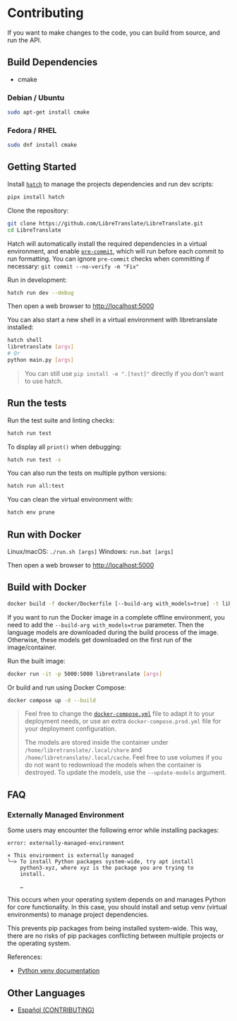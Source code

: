 # Contributing

If you want to make changes to the code, you can build from source, and run the API.

## Build Dependencies

* cmake

### Debian / Ubuntu

```sh
sudo apt-get install cmake
```

### Fedora / RHEL

```sh
sudo dnf install cmake
```

## Getting Started

Install [`hatch`](https://hatch.pypa.io) to manage the projects dependencies and run dev scripts:

```bash
pipx install hatch
```

Clone the repository:

```bash
git clone https://github.com/LibreTranslate/LibreTranslate.git
cd LibreTranslate
```

Hatch will automatically install the required dependencies in a virtual environment, and enable [`pre-commit`](https://pre-commit.com/), which will run before each commit to run formatting. You can ignore `pre-commit` checks when committing if necessary: `git commit --no-verify -m "Fix"`

Run in development:

```bash
hatch run dev --debug
```

Then open a web browser to <http://localhost:5000>

You can also start a new shell in a virtual environment with libretranslate installed:

```bash
hatch shell
libretranslate [args]
# Or
python main.py [args]
```

> You can still use `pip install -e ".[test]"` directly if you don't want to use hatch.

## Run the tests

Run the test suite and linting checks:

```bash
hatch run test
```

To display all `print()` when debugging:

```bash
hatch run test -s
```

You can also run the tests on multiple python versions:

```bash
hatch run all:test
```

You can clean the virtual environment with:

```bash
hatch env prune
```

## Run with Docker

Linux/macOS: `./run.sh [args]`
Windows: `run.bat [args]`

Then open a web browser to <http://localhost:5000>

## Build with Docker

```bash
docker build -f docker/Dockerfile [--build-arg with_models=true] -t libretranslate .
```

If you want to run the Docker image in a complete offline environment, you need to add the `--build-arg with_models=true` parameter. Then the language models are downloaded during the build process of the image. Otherwise, these models get downloaded on the first run of the image/container.

Run the built image:

```bash
docker run -it -p 5000:5000 libretranslate [args]
```

Or build and run using Docker Compose:

```bash
docker compose up -d --build
```

> Feel free to change the [`docker-compose.yml`](https://github.com/LibreTranslate/LibreTranslate/blob/main/docker-compose.yml) file to adapt it to your deployment needs, or use an extra `docker-compose.prod.yml` file for your deployment configuration.
>
> The models are stored inside the container under `/home/libretranslate/.local/share` and `/home/libretranslate/.local/cache`. Feel free to use volumes if you do not want to redownload the models when the container is destroyed. To update the models, use the `--update-models` argument.

## FAQ

### Externally Managed Environment

Some users may encounter the following error while installing packages:

```
error: externally-managed-environment

× This environment is externally managed
╰─> To install Python packages system-wide, try apt install
    python3-xyz, where xyz is the package you are trying to
    install.

    …
```

This occurs when your operating system depends on and manages Python for core functionality. In this case, you should install and setup venv (virtual environments) to manage project dependencies.

This prevents pip packages from being installed system-wide. This way, there are no risks of pip packages conflicting between multiple projects or the operating system.

References:
* [Python venv documentation](https://docs.python.org/library/venv.html)

## Other Languages

- [Español (CONTRIBUTING)](docs/CONTRIBUTING.es.md)